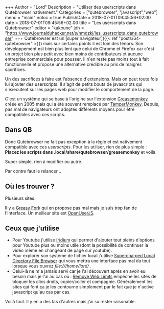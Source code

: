 +++
Author = "Lord"
Description = "Utiliser des userscripts dans Qutebrowser nativement."
Categories = ["qutebrowser", "javascript","web"]
menu = "main"
notoc = true
PublishDate = 2018-07-01T09:45:56+02:00
date = 2018-07-01T09:45:56+02:00
title = "Les userscripts dans Qutebrowser"
editor = "kakoune"
jdh = "https://www.journalduhacker.net/s/nmdzkj/les_userscripts_dans_qutebrowser"
+++
Qutebrowser est un [super navigateur]({{< ref "posts/64-qutebrowser" >}}) mais sur certains points il est loin des ténors.
Son développement est bien plus lent que celui de Chrome et Firefox car c'est un projet bien plus petit avec bien moins de contributeurs et aucune entreprise commerciale pour pousser.
Il n'en reste pas moins tout à fait fonctionnelle et propose une alternative crédible au prix de maigres sacrifices.

Un des sacrifices à faire est l'absence d'extensions.
Mais on peut toute fois lui ajouter des userscripts.
Il s'agit de petits bouts de javascripts qui s'executent sur les pages web pour modifier le comportement de la page.

C'est un système qui se base à l'origine sur l'extension [Greasemonkey](https://www.greasespot.net/) créée en 2005 mais qui a été souvent remplacé par [TamperMonkey](http://tampermonkey.net).
Depuis, pas mal de navigateurs ont adoptés différents moyens pour être compatibles avec ces scripts.

## Dans QB
Donc Qutebrowser ne fait pas exception à la règle et est nativement compatible avec ces *userscripts*.
Pour les utiliser, rien de plus simple : **Placez les scripts dans .local/share/qutebrowser/greasemonkey** et voilà.

Super simple, rien à modifier ou autre.

Par contre faut le relancer…

## Où les trouver ?

Plusieurs sites.

Il y a [Greasy Fork](https://greasyfork.org/en/scripts) qui en propose pas mal mais je suis trop fan de l'interface.
Un meilleur site est [OpenUserJS](https://openuserjs.org/).

## Ceux que j'utilise

  - Pour Youtube j'utilise [Iridium](https://github.com/ParticleCore/Iridium) qui permet d'ajouter tout pleins d'options pour Youtube plus ou moins utile (dont la possibilité de continuer la vidéo même en changeant de page sur youtube).
  - Pour explorer son système de fichier local j'utilise [Supercharged Local Directory File Browser](https://openuserjs.org/scripts/gaspar_schot/Supercharged_Local_Directory_File_Browser) qui vous mettra une interface pas mal du tout lorsque vous ouvrez *file:///home/lord/* .
  - Celui-là ne m'a jamais servi car je l'ai découvert après en avoir eu besoin mais je l'ai au cas où : [Remove Web Limits](https://greasyfork.org/en/scripts/14146-%E7%BD%91%E9%A1%B5%E9%99%90%E5%88%B6%E8%A7%A3%E9%99%A4) empêche les sites de bloquer les clics droits, copier/coller et compagnie. Généralement les sites qui font ça je les contourne simplement par le fait que je n'active javascript qu'au cas par cas.

Voilà tout.
Il y en a des tas d'autres mais j'ai su rester raisonable.
